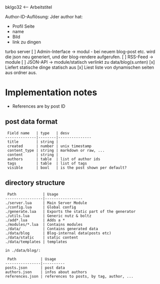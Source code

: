 bklgo32 <-- Arbeitstitel

Author-ID-Auflösung:
Jder author hat:
 - Profil Seite
 - name
 - Bild
 - link zu dingen

turbo server
 [ ] Admin-Interface -> modul   - bei neuem blog-post etc. wird die json neu generiert, und der blog-rendere aufgerufen.
 [ ] RSS-Feed -> module
 [ ] JSON-API -> module/statisch verlinkt zu data/blog(s.unten)
 [x] Liefert statische dinge statisch aus
 [x] Liest liste von dynamischen seiten aus ordner aus.



 Implementation notes
======================

 - References are by post ID

 post data format
------------------

	 Field name   | type   | desv
	--------------|--------|---------------
	 title        | string | 
	 created      | number | unix timestamp
	 content_type | string | markdown or raw, ...
	 content      | string | 
	 authors      | table  | list of author ids
	 tags         | table  | list of tags
	 visible      | bool   | is the post shown per default?





 directory structure
---------------------

	 Path            | Usage
	-----------------|-----------------
	./server.lua     | Main Server Module
	./config.lua     | Global config
	./generate.lua   | Exports the static part of the generator
	./utils.lua      | Generic nutz & boltz
	./add*.lua       | Adds a *
	./modules/*.lua  | Contains modules
	./data/          | Contains generated data
	./data/blog      | Blog-internal data(posts etc)
	./data/static    | static content
	./data/templates | templates

	in ./data/blog/:

	 Path           | Usage
	----------------|----------
	posts.json      | post data
	authors.json    | infos about authors
	references.json | references to posts, by tag, author, ...
